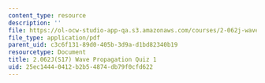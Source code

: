 ```yaml
---
content_type: resource
description: ''
file: https://ol-ocw-studio-app-qa.s3.amazonaws.com/courses/2-062j-wave-propagation-spring-2017/25ec14440412b2b54874db79f0cfd622_MIT2_062J_S17_quiz1.pdf
file_type: application/pdf
parent_uid: c3c6f131-89d0-405b-3d9a-d1bd82340b19
resourcetype: Document
title: 2.062J(S17) Wave Propagation Quiz 1
uid: 25ec1444-0412-b2b5-4874-db79f0cfd622
---
```


